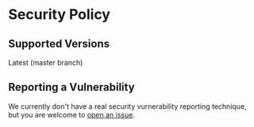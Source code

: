 # Security Policy

## Supported Versions

Latest (master branch)

## Reporting a Vulnerability

We currently don't have a real security vurnerability reporting technique, but you are welcome
to [open an issue](https://github.com/maycoon-ui/maycoon/issues).
